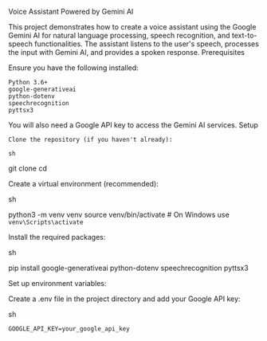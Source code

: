 
Voice Assistant Powered by Gemini AI

This project demonstrates how to create a voice assistant using the Google Gemini AI for natural language processing, speech recognition, and text-to-speech functionalities. The assistant listens to the user's speech, processes the input with Gemini AI, and provides a spoken response.
Prerequisites

Ensure you have the following installed:

    Python 3.6+
    google-generativeai
    python-dotenv
    speechrecognition
    pyttsx3

You will also need a Google API key to access the Gemini AI services.
Setup

    Clone the repository (if you haven't already):

    sh

git clone <repository-url>
cd <repository-directory>

Create a virtual environment (recommended):

sh

python3 -m venv venv
source venv/bin/activate   # On Windows use `venv\Scripts\activate`

Install the required packages:

sh

pip install google-generativeai python-dotenv speechrecognition pyttsx3

Set up environment variables:

Create a .env file in the project directory and add your Google API key:

sh

    GOOGLE_API_KEY=your_google_api_key
